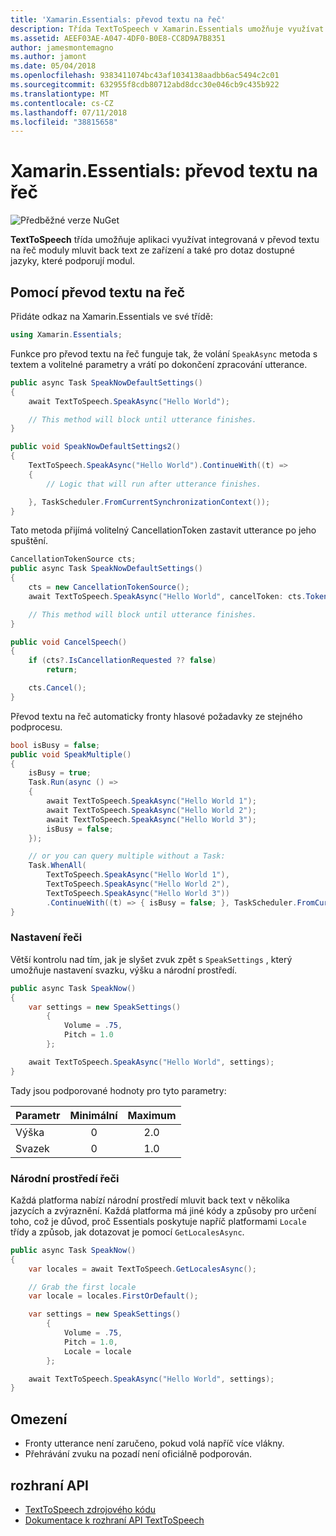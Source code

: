 ```yaml
---
title: 'Xamarin.Essentials: převod textu na řeč'
description: Třída TextToSpeech v Xamarin.Essentials umožňuje využívat v převod textu na řeč moduly mluvit back text ze zařízení a také pro dotaz dostupné jazyky, které podporují modul integrované aplikace.
ms.assetid: AEEF03AE-A047-4DF0-B0E8-CC8D9A7B8351
author: jamesmontemagno
ms.author: jamont
ms.date: 05/04/2018
ms.openlocfilehash: 9383411074bc43af1034138aadbb6ac5494c2c01
ms.sourcegitcommit: 632955f8cdb80712abd8dcc30e046cb9c435b922
ms.translationtype: MT
ms.contentlocale: cs-CZ
ms.lasthandoff: 07/11/2018
ms.locfileid: "38815658"
---
```

# <a name="xamarinessentials-text-to-speech"></a>Xamarin.Essentials: převod textu na řeč

![Předběžné verze NuGet](~/media/shared/pre-release.png)

**TextToSpeech** třída umožňuje aplikaci využívat integrovaná v převod textu na řeč moduly mluvit back text ze zařízení a také pro dotaz dostupné jazyky, které podporují modul.

## <a name="using-text-to-speech"></a>Pomocí převod textu na řeč

Přidáte odkaz na Xamarin.Essentials ve své třídě:

```csharp
using Xamarin.Essentials;
```

Funkce pro převod textu na řeč funguje tak, že volání `SpeakAsync` metoda s textem a volitelné parametry a vrátí po dokončení zpracování utterance. 

```csharp
public async Task SpeakNowDefaultSettings()
{
    await TextToSpeech.SpeakAsync("Hello World");

    // This method will block until utterance finishes.
}

public void SpeakNowDefaultSettings2()
{
    TextToSpeech.SpeakAsync("Hello World").ContinueWith((t) => 
    {
        // Logic that will run after utterance finishes.

    }, TaskScheduler.FromCurrentSynchronizationContext());
}
```

Tato metoda přijímá volitelný CancellationToken zastavit utterance po jeho spuštění. 
```csharp
CancellationTokenSource cts;
public async Task SpeakNowDefaultSettings()
{
    cts = new CancellationTokenSource();
    await TextToSpeech.SpeakAsync("Hello World", cancelToken: cts.Token);

    // This method will block until utterance finishes.
}

public void CancelSpeech()
{
    if (cts?.IsCancellationRequested ?? false)
        return;

    cts.Cancel();
}
```

Převod textu na řeč automaticky fronty hlasové požadavky ze stejného podprocesu. 

```csharp
bool isBusy = false;
public void SpeakMultiple()
{
    isBusy = true;
    Task.Run(async () =>
    {
        await TextToSpeech.SpeakAsync("Hello World 1");
        await TextToSpeech.SpeakAsync("Hello World 2");
        await TextToSpeech.SpeakAsync("Hello World 3");
        isBusy = false;
    });

    // or you can query multiple without a Task:
    Task.WhenAll(
        TextToSpeech.SpeakAsync("Hello World 1"),
        TextToSpeech.SpeakAsync("Hello World 2"),
        TextToSpeech.SpeakAsync("Hello World 3"))
        .ContinueWith((t) => { isBusy = false; }, TaskScheduler.FromCurrentSynchronizationContext());
}
```

### <a name="speech-settings"></a>Nastavení řeči

Větší kontrolu nad tím, jak je slyšet zvuk zpět s `SpeakSettings` , který umožňuje nastavení svazku, výšku a národní prostředí.

```csharp
public async Task SpeakNow()
{
    var settings = new SpeakSettings()
        {
            Volume = .75,
            Pitch = 1.0
        };

    await TextToSpeech.SpeakAsync("Hello World", settings);
}
```

Tady jsou podporované hodnoty pro tyto parametry:

| Parametr | Minimální | Maximum |
| --- | :---: | :---: |
| Výška | 0 | 2.0 |
| Svazek | 0 | 1.0 |

### <a name="speech-locales"></a>Národní prostředí řeči

Každá platforma nabízí národní prostředí mluvit back text v několika jazycích a zvýraznění. Každá platforma má jiné kódy a způsoby pro určení toho, což je důvod, proč Essentials poskytuje napříč platformami `Locale` třídy a způsob, jak dotazovat je pomocí `GetLocalesAsync`.

```csharp
public async Task SpeakNow()
{
    var locales = await TextToSpeech.GetLocalesAsync();

    // Grab the first locale
    var locale = locales.FirstOrDefault();

    var settings = new SpeakSettings()
        {
            Volume = .75,
            Pitch = 1.0,
            Locale = locale
        };

    await TextToSpeech.SpeakAsync("Hello World", settings);
}
```

## <a name="limitations"></a>Omezení

- Fronty utterance není zaručeno, pokud volá napříč více vlákny.
- Přehrávání zvuku na pozadí není oficiálně podporován.

## <a name="api"></a>rozhraní API

- [TextToSpeech zdrojového kódu](https://github.com/xamarin/Essentials/tree/master/Xamarin.Essentials/TextToSpeech)
- [Dokumentace k rozhraní API TextToSpeech](xref:Xamarin.Essentials.TextToSpeech)
